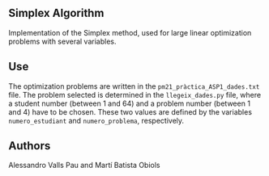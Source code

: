 ## Simplex Algorithm
Implementation of the Simplex method, used for large linear optimization problems with several variables.

## Use
The optimization problems are written in the ```pm21_pràctica_ASP1_dades.txt``` file. The problem selected is determined in the ```llegeix_dades.py``` file, where a student number (between 1 and 64) and a problem number (between 1 and 4) have to be chosen. These two values are defined by the variables ```numero_estudiant``` and ```numero_problema```, respectively.

## Authors
Alessandro Valls Pau and Martí Batista Obiols
